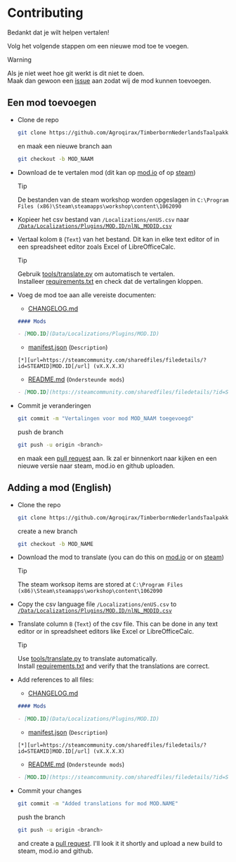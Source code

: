 # Contributing

Bedankt dat je wilt helpen vertalen!

Volg het volgende stappen om een nieuwe mod toe te voegen.

> [!WARNING]
> Als je niet weet hoe git werkt is dit niet te doen.<br>
> Maak dan gewoon een [issue](https://github.com/Agroqirax/TimberbornNederlandsTaalpakket/issues/new?template=new-translations.yml) aan zodat wij de mod kunnen toevoegen.

## Een mod toevoegen

- Clone de repo

  ```sh
  git clone https://github.com/Agroqirax/TimberbornNederlandsTaalpakket.git
  ```

  en maak een nieuwe branch aan

  ```sh
  git checkout -b MOD_NAAM
  ```

- Download de te vertalen mod (dit kan op [mod.io](https://mod.io/g/timberborn) of op [steam](https://steamcommunity.com/app/1062090/workshop/))

  > [!TIP]
  > De bestanden van de steam workshop worden opgeslagen in `C:\Program Files (x86)\Steam\steamapps\workshop\content\1062090`

- Kopieer het csv bestand van `/Localizations/enUS.csv` naar [`/Data/Localizations/Plugins/MOD.ID/nlNL_MODID.csv`](/Data/Localizations/Plugins)

- Vertaal kolom `B` (`Text`) van het bestand. Dit kan in elke text editor of in een spreadsheet editor zoals Excel of LibreOfficeCalc.

  > [!TIP]
  > Gebruik [tools/translate.py](tools/translate.py) om automatisch te vertalen.<br>
  > Installeer [requirements.txt](tools/requirements.txt) en check dat de vertalingen kloppen.

- Voeg de mod toe aan alle vereiste documenten:

  - [CHANGELOG.md](CHANGELOG.md)

  ```md
  #### Mods

  - [MOD.ID](Data/Localizations/Plugins/MOD.ID)
  ```

  - [manifest.json](manifest.json) (`Description`)

  ```
  [*][url=https://steamcommunity.com/sharedfiles/filedetails/?id=STEAMID]MOD.ID[/url] (vX.X.X.X)
  ```

  - [README.md](README.md) (`Ondersteunde mods`)

  ```md
  - [MOD.ID](https://steamcommunity.com/sharedfiles/filedetails/?id=STEAMID) (vX.X.X.X)
  ```

- Commit je veranderingen
  ```sh
  git commit -m "Vertalingen voor mod MOD_NAAM toegevoegd"
  ```
  push de branch
  ```sh
  git push -u origin <branch>
  ```
  en maak een [pull request](https://github.com/Agroqirax/TimberbornNederlandsTaalpakket/compares) aan.
  Ik zal er binnenkort naar kijken en een nieuwe versie naar steam, mod.io en github uploaden.

## Adding a mod (English)

- Clone the repo

  ```sh
  git clone https://github.com/Agroqirax/TimberbornNederlandsTaalpakket.git
  ```

  create a new branch

  ```sh
  git checkout -b MOD_NAME
  ```

- Download the mod to translate (you can do this on [mod.io](https://mod.io/g/timberborn) or on [steam](https://steamcommunity.com/app/1062090/workshop/))

  > [!TIP]
  > The steam worksop items are stored at `C:\Program Files (x86)\Steam\steamapps\workshop\content\1062090`

- Copy the csv language file `/Localizations/enUS.csv` to [`/Data/Localizations/Plugins/MOD.ID/nlNL_MODID.csv`](/Data/Localizations/Plugins)

- Translate column `B` (`Text`) of the csv file. This can be done in any text editor or in spreadsheet editors like Excel or LibreOfficeCalc.

  > [!TIP]
  > Use [tools/translate.py](tools/translate.py) to translate automatically.<br>
  > Install [requirements.txt](tools/requirements.txt) and verify that the translations are correct.

- Add references to all files:

  - [CHANGELOG.md](CHANGELOG.md)

  ```md
  #### Mods

  - [MOD.ID](Data/Localizations/Plugins/MOD.ID)
  ```

  - [manifest.json](manifest.json) (`Description`)

  ```
  [*][url=https://steamcommunity.com/sharedfiles/filedetails/?id=STEAMID]MOD.ID[/url] (vX.X.X.X)
  ```

  - [README.md](README.md) (`Ondersteunde mods`)

  ```md
  - [MOD.ID](https://steamcommunity.com/sharedfiles/filedetails/?id=STEAMID) (vX.X.X.X)
  ```

- Commit your changes
  ```sh
  git commit -m "Added translations for mod MOD.NAME"
  ```
  push the branch
  ```sh
  git push -u origin <branch>
  ```
  and create a [pull request](https://github.com/Agroqirax/TimberbornNederlandsTaalpakket/compares).
  I'll look it it shortly and upload a new build to steam, mod.io and github.
